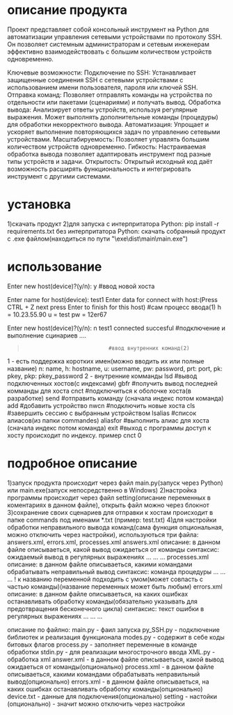 # описание продукта

Проект представляет собой консольный инструмент на Python для автоматизации управления сетевыми устройствами по протоколу SSH. Он позволяет системным администраторам и сетевым инженерам эффективно взаимодействовать с большим количеством устройств одновременно.

Ключевые возможности:
	Подключение по SSH: Устанавливает защищенные соединения SSH с сетевыми устройствами с использованием имени пользователя, пароля или ключей SSH.
	Отправка команд: Позволяет отправлять команды на устройства по отдельности или пакетами (сценариями) и получать вывод.
	Обработка вывода:
		Анализирует ответы устройств, используя регулярные выражения.
		Может выполнять дополнительные команды (процедуры) для обработки некорректного вывода.
	Автоматизация: Упрощает и ускоряет выполнение повторяющихся задач по управлению сетевыми устройствами.
	Масштабируемость: Позволяет управлять большим количеством устройств одновременно.
	Гибкость: Настраиваемая обработка вывода позволяет адаптировать инструмент под разные типы устройств и задачи.
	Открытость: Открытый исходный код даёт возможность расширять функциональность и интегрировать инструмент с другими системами.

# установка

1)скачать продукт
2)для запуска с интерпритатора Python:
     pip install -r requirements.txt
  без интерпритатора Python:
     скачать собранный продукт с .exe файлом(находиться по пути "\exe\dist\main\main.exe")

# использование

Enter new host(device)?(y/n): y #ввод новой хоста

Enter name for host(device): test1
Enter data for connect with host:(Press CTRL + Z next press Enter to finish for this host) #сам процесс ввода(1)
h = 10.23.55.90
u = test
pw = 12er67

Enter new host(device)?(y/n): n
test1  connected succesful       #подключение и выполнение сцинариев
....
>                                #ввод внутренних команд(2)
1 - есть поддержка коротких имен(можно вводить их или полные название)
	n:   name, 
    h:   hostname, 
	u:   username, 
	pw:  password,
	prt: port, 
	pk:  pkey, 
	pkp: pkey_password
2 - внутренние комманды
	lsd       #вывод подключенных хостов(с индексами)
	gbfr      #получить вывод последней комманды для хоста
	cnct      #подключиться к оболочке хоста(в разработке)
	send      #отправить команду (сначала индекс потом команда)
	add       #добавить устройство
	nwcn      #подключить новые хоста
	cls       #завершить сессию с выбранным устройством
	lsalias   #список алиасов(из папки commandes)
	aliasfor  #выполнить алиас для хоста (сначала индекс потом команда)
	exit      #выход с программы
	доступ к хосту происходит по индексу. пример cnct 0
# подробное описание 
1)запуск продукта происходит через файл main.py(запуск через Python) или main.exe(запуск непосредственно в Windows)
2)настройка программы происходит через файл setting(описание переменных в коментариях в данном файле), открыть файл можно через блокнот
3)сохранение своих сценариев для отправки к хостам происходит в папке commands под именами *.txt (пример: test.txt)
4)для настройки обработки неправильного вывода команд(сама функция опциональная, можно отключить через настройки), используються три файла: answers.xml, errors.xml, processes.xml
answers.xml
описание: 
в данном файле описываеться, какой вывод ожидаеться от команды
синтаксис:
<answers>
	<device name = "название вашего хоста(можно назвать любым именем)">
		<answer command = "команда" process = "название процедуры из файла processes.xml">ожидаемый вывод в регулярных выражениях</answer>
		...
	</device>
	<device name = "название другого хоста">
		...
	</device>
	...
</answers>
processes.xml
описание: 
в данном файле описываеться, какими командами обрабатывать неправильный вывод
синтаксис:
<processes>
	<device name = "название вашего хоста(можно назвать любым именем)">
		<process name = "название процедуры" argv = "внутрениие аргументы для заполнения(пример $1 = 34)(можно оставить пустым)!">команда процедуры</process>
		...
	</device>
	<device name = "название другого хоста">
		...
	</device>
	...
</processes>
! к названию переменной подходить с умом(может совпасть с частью команды)(название переменных может быть любым)
errors.xml
описание: 
в данном файле описываеться, на каких ошибках останавливать обработку команды(обязательно указывать для предотвращения бесконечного цикла)
синтаксис:
<errors>
	<device name = "название вашего хоста(можно назвать любым именем)">
		<error>текст ошибки в регулярных выражениях</error>
		...
	</device>
	<device name = "название другого хоста">
		...
	</device>
	...
</errors>

описание по файлно:
main.py - фаил запуска
py_SSH.py - подключение библиотек и реализация функционала
modes.py - содержит в себе коды битовых флагов
process.py - заполняет переменные в команде обработки
stdin.py - для реализации многострочного ввода
XML.py - обработка xml
answer.xml - в данном файле описываеться, какой вывод ожидаеться от команды(опционально)
process.xml - в данном файле описываеться, какими командами обрабатывать неправильный вывод(опционально)
errors.xml - в данном файле описываеться, на каких ошибках останавливать обработку команды(опционально)
device.txt - данные для подключения(опционально)
setting - настойки
(опционально) - значит можно отключить через настройки
